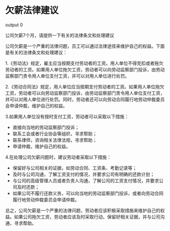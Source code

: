 # 欠薪法律建议
output 0

公司欠薪7个月，请提供一下有关的法律条文和处理建议

公司欠薪是一个严重的法律问题，员工可以通过法律途径来维护自己的权益。下面是有关的法律条文和处理建议：

1.《劳动法》规定，雇主应当按期支付劳动者的工资。用人单位不得克扣或者拖欠劳动者的工资。如果用人单位拖欠工资，劳动者可以向劳动监察部门投诉，由劳动监察部门责令用人单位支付工资，并可以对用人单位进行处罚。

2.《劳动合同法》规定，用人单位应当按期支付劳动者的工资。如果用人单位拖欠工资，劳动者可以向劳动监察部门投诉，由劳动监察部门责令用人单位支付工资，并可以对用人单位进行处罚。同时，劳动者还可以向劳动合同履行地劳动仲裁委员会申请仲裁，维护自己的权益。

3.如果用人单位没有按时支付工资，劳动者可以采取以下措施：

*   直接向当地的劳动监察部门投诉；
*   联系工会或者行业协会等组织，寻求帮助；
*   联系律师，咨询相关法律法规，寻求帮助；
*   申请仲裁，维护自己的权益。

4.在处理公司欠薪问题时，建议劳动者采取以下措施：

*   保留好与公司相关的证据，如劳动合同、工资条、考勤记录等；
*   及时与公司沟通，了解工资支付的情况，并要求公司有明确的还款计划；
*   与公司的高级管理人员或者负责人沟通，了解公司的工资支付情况，并要求公司及时还款；
*   如果公司不履行还款义务，可以向当地的劳动监察部门投诉，或者向劳动合同履行地劳动仲裁委员会申请仲裁。

总之，公司欠薪是一个严重的法律问题，劳动者应该积极采取措施来维护自己的权益。如果公司拖欠工资，劳动者应该及时采取行动，保留好相关证据，并与公司沟通，寻求帮助。